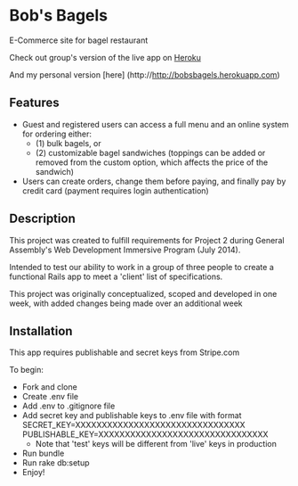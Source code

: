 # Bob's Bagels

E-Commerce site for bagel restaurant

Check out group's version of the live app on [Heroku](http://bobsbagels.herokuapp.com)

And my personal version [here] (http://http://bobsbagels.herokuapp.com)

## Features

* Guest and registered users can access a full menu and an online system for ordering either:
  - (1) bulk bagels, or
  - (2) customizable bagel sandwiches (toppings can be added or removed from the custom option, which affects the price of the sandwich)
* Users can create orders, change them before paying, and finally pay by credit card (payment requires login authentication)

## Description

This project was created to fulfill requirements for Project 2 during General Assembly's Web Development Immersive Program (July 2014).

Intended to test our ability to work in a group of three people to create a functional Rails app to meet a 'client' list of specifications.

This project was originally conceptualized, scoped and developed in one week, with added changes being made over an additional week

## Installation

This app requires publishable and secret keys from Stripe.com

To begin:

* Fork and clone
* Create .env file
* Add .env to .gitignore file
* Add secret key and publishable keys to .env file with format
SECRET_KEY=XXXXXXXXXXXXXXXXXXXXXXXXXXXXXXXX
PUBLISHABLE_KEY=XXXXXXXXXXXXXXXXXXXXXXXXXXXXXXXX
  - Note that 'test' keys will be different from 'live' keys in production
* Run bundle
* Run rake db:setup
* Enjoy!
